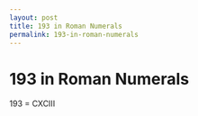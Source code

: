 ```yaml
---
layout: post
title: 193 in Roman Numerals
permalink: 193-in-roman-numerals
---
```


# 193 in Roman Numerals

193 = CXCIII
